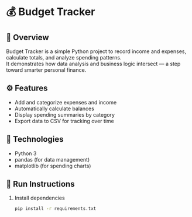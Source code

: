 # 💰 Budget Tracker

## 🧩 Overview
Budget Tracker is a simple Python project to record income and expenses, calculate totals, and analyze spending patterns.  
It demonstrates how data analysis and business logic intersect — a step toward smarter personal finance.

## ⚙️ Features
- Add and categorize expenses and income  
- Automatically calculate balances  
- Display spending summaries by category  
- Export data to CSV for tracking over time  

## 🧰 Technologies
- Python 3  
- pandas (for data management)  
- matplotlib (for spending charts)

## 🧪 Run Instructions
1. Install dependencies  
   ```bash
   pip install -r requirements.txt
